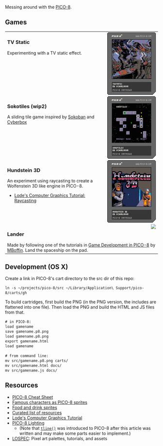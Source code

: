 Messing around with the [PICO-8](http://pico-8.com).

## Games
<table>
  <tr>
    <td valign="top">
      <a href="https://schoblaska.github.io/pico-8/tvstatic.html">
        <img src="https://raw.githubusercontent.com/schoblaska/pico-8/master/carts/tvstatic.p8.png" align="right">
      </a>
      <h3>TV Static</h3>
      <p>Experimenting with a TV static effect.
    </td>
  </tr>
  <tr>
    <td valign="top">
      <a href="https://schoblaska.github.io/pico-8/sokotiles_wip2.html">
        <img src="https://raw.githubusercontent.com/schoblaska/pico-8/master/carts/sokotiles_wip2.p8.png" align="right">
      </a>
      <h3>Sokotiles (wip2)</h3>
      <p>A sliding tile game inspired by <a href="https://www.sokobanonline.com/">Sokoban</a> and <a href="https://www.dosgamesarchive.com/download/cyberbox">Cyberbox</a></p>
    </td>
  </tr>
  <tr>
    <td valign="top">
      <a href="https://schoblaska.github.io/pico-8/hund3d.html">
        <img src="https://raw.githubusercontent.com/schoblaska/pico-8/master/carts/hund3d.p8.png" align="right">
      </a>
      <h3>Hundstein 3D</h3>
      <p>An experiment using raycasting to create a Wolfenstein 3D like engine in PICO-8.</p>
      <ul>
        <li><a href="https://lodev.org/cgtutor/raycasting.html">Lode's Computer Graphics Tutorial: Raycasting</a></li>
      </ul>
    </td>
  </tr>
  <tr>
    <td valign="top">
      <a href="https://schoblaska.github.io/pico-8/lander.html">
        <img src="https://raw.githubusercontent.com/schoblaska/pico-8/master/carts/lander.p8.png" align="right">
      </a>
      <h3>Lander</h3>
      Made by following one of the tutorials in <a href="https://mboffin.itch.io/gamedev-with-pico-8-issue1">Game Development in PICO-8</a> by <a href="https://mboffin.itch.io/">MBoffin</a>. Land the spaceship on the pad.
    </td>
  </tr>
</table>

## Development (OS X)
Create a link in PICO-8's cart directory to the src dir of this repo:

```
ln -s ~/projects/pico-8/src ~/Library/Application\ Support/pico-8/carts/gh
```

To build cartridges, first build the PNG (in the PNG version, the includes are flattened into one file). Then load the PNG and build the HTML and JS files from that.

```
# in PICO-8:
load gamename
save gamename.p8.png
load gamename.p8.png
export gamename.html
load gamename

# from command line:
mv src/gamename.p8.png carts/
mv src/gamename.html docs/
mv src/gamename.js docs/
```

## Resources
* [PICO-8 Cheat Sheet](https://www.lexaloffle.com/bbs/files/16585/PICO-8_Cheat-Sheet_0-9-2.png)
* [Famous characters as PICO-8 sprites](https://twitter.com/johanvinet/status/635814153601597441)
* [Food and drink sprites](https://twitter.com/JUSTIN_CYR/status/634546317713391616)
* [Curated list of resources](https://github.com/pico-8/awesome-PICO-8#resources)
* [Lode's Computer Graphics Tutorial](https://lodev.org/cgtutor/index.html)
* [PICO-8 Lighting](https://hackernoon.com/pico-8-lighting-part-1-thin-dark-line-8ea15d21fed7)
  * (Note that [`tline()`](https://pico-8.fandom.com/wiki/Tline) was introduced to PICO-8 after this article was written and may make some parts easier to implement.)
* [LOSPEC](https://lospec.com/): Pixel art palettes, tutorials, and assets
